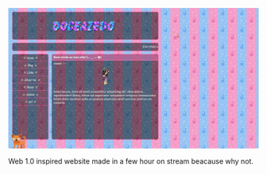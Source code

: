 ![](/public/assets/img/screenshot.gif)

Web 1.0 inspired website made in a few hour on stream beacause why not.
